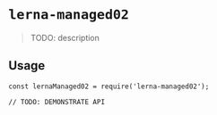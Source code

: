 # `lerna-managed02`

> TODO: description

## Usage

```
const lernaManaged02 = require('lerna-managed02');

// TODO: DEMONSTRATE API
```
